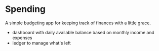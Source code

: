 # Spending

A simple budgeting app for keeping track of finances with a little grace.

- dashboard with daily available balance based on monthly income and expenses 
- ledger to manage what's left 
